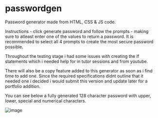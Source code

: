 # passwordgen

Password generator made from HTML, CSS & JS code.

Instructions - click generate password and follow the prompts - making sure to atleast enter one of the values to return a password. 
It is recommended to select all 4 prompts to create the most secure password possible.

Throughout the testing stage i had some issues with creating the if statements which i needed help for in tutor sessions and from youtube. 

There will also be a copy feature added to this generator as soon as i find time to add one. Since the required specifications didnt outline that it needed one
i decided i would submit this version and update later for a portfolio addition.

You can see below a fully generated 128 character password with upper, lower, special and numerical characters.

![image](https://user-images.githubusercontent.com/89007022/171556194-ef1a8b95-0a5c-410d-ac22-998c3fb48641.png)
